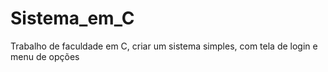 # Sistema_em_C
Trabalho de faculdade em C, criar um sistema simples, com tela de login e menu de opções
